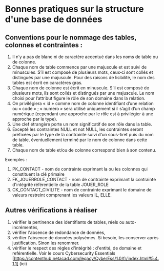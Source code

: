 # Bonnes pratiques sur la structure d'une base de données

## Conventions pour le nommage des tables, colonnes et contraintes :
1. Il n’y a pas de blanc ni de caractère accentué dans les noms de table ou de colonne.
2. Chaque nom de table commence par une majuscule et est suivi de minuscules. S’il est
composé de plusieurs mots, ceux‐ci sont collés et distingués par une majuscule. Pour des
raisons de lisibilité, le nom des tables est écrit en caractères gras.
3. Chaque nom de colonne est écrit en minuscule. S’il est composé de plusieurs mots, ils sont
collés et distingués par une majuscule. Le nom choisi pour l’attribut figure le rôle de son
domaine dans la relation.
4. On privilégiera « id » comme nom de colonne identifiant d’une relation ou « code » ; «
numero » sera utilisé uniquement si il s’agit d’un champ numérique (cependant une
approche par le rôle est à privilégier à une approche par le type).
5. Une clef étrangère porte un nom significatif de son rôle dans la table.
6. Excepté les contraintes NULL et not NULL, les contraintes seront préfixées par le type de la contrainte suivi d'un sous-tiret puis du nom de table, éventuellement terminé par le nom de colonne dans cette table.
7. Chaque nom de table et/ou de colonne correspond bien à son contenu.

Exemples : 
1. PK_CONTACT - nom de contrainte exprimant la ou les colonnes qui constituent la  clé primaire
2. FK_JOUERROLE_CONTACT - nom de contrainte exprimant la contrainte d'intégrité référentielle de la table JOUER_ROLE
3. CK_CONTACT_CIVILITE - nom de contrainte exprimant le domaine de valeurs restreint comprenant les valeurs IL, ELLE.

## Autres vérifications à réaliser
1. vérifier la pertinence des identifiants de tables, réels ou auto-incrémentés,
2. vérifier l'absence de redondance de données,
3. vérifier l'absence de données polysèmes. Si besoin, les conserver après justification. Sinon les renommer.
4. vérifier le respect des règles d'intégrité : d'entité, de domaine et reférentielle. Voir le cours Cybersecurity Essentials [https://contenthub.netacad.com/legacy/CyberEss/1.0/fr/index.html#5.4.1.1] (ici)
